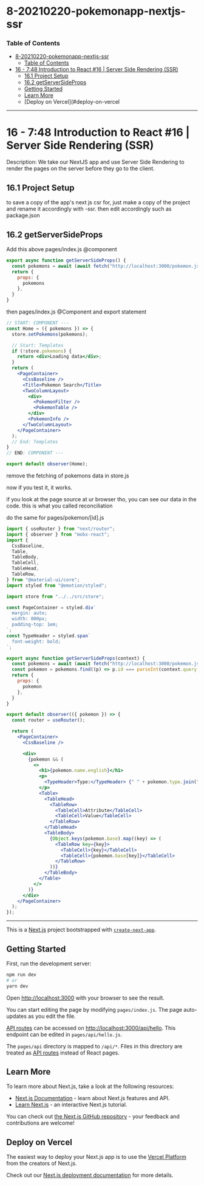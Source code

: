 # 8-20210220-pokemonapp-nextjs-ssr
### Table of Contents
- [8-20210220-pokemonapp-nextjs-ssr](#8-20210220-pokemonapp-nextjs-ssr)
    + [Table of Contents](#table-of-contents)
- [16 - 7:48 Introduction to React #16 | Server Side Rendering (SSR)](#16---7-48-introduction-to-react--16---server-side-rendering--ssr-)
  * [16.1 Project Setup](#161-project-setup)
  * [16.2 getServerSideProps](#162-getserversideprops)
  * [Getting Started](#getting-started)
  * [Learn More](#learn-more)
  * [Deploy on Vercel](#deploy-on-vercel
---
# 16 - 7:48 Introduction to React #16 | Server Side Rendering (SSR)

Description:  We take our NextJS app and use Server Side Rendering to render the pages on the server before they go to the client.

## 16.1 Project Setup

to save a copy of the app's next js csr for,  just make a copy of the project and rename it accordingly with -ssr. then edit accordingly such as package.json

## 16.2 getServerSideProps

Add this above pages/index.js @component

```jsx
export async function getServerSideProps() {
  const pokemons = await (await fetch("http://localhost:3000/pokemon.json")).json()
  return {
    props: {
      pokemons
    },
  }
}
```

then pages/index.js @Component and export statement

```jsx
// START: COMPONENT ---
const Home = ({ pokemons }) => {
  store.setPokemons(pokemons);

  // Start: Templates
  if (!store.pokemons) {
    return <div>Loading data</div>;
  }
  return (
    <PageContainer>
      <CssBaseline />
      <Title>Pokemon Search</Title>
      <TwoColumnLayout>
        <div>
          <PokemonFilter />
          <PokemonTable />
        </div>
        <PokemonInfo />
      </TwoColumnLayout>
    </PageContainer>
  );
  // End: Templates
}
// END: COMPONENT ---

export default observer(Home);
```

remove the fetching of pokemons data in store.js

now if you test it, it works. 

if you look at the page source at ur browser tho, you can see our data in the code. this is what you called reconciliation

do the same for pages/pokemon/[id].js

```jsx
import { useRouter } from "next/router";
import { observer } from "mobx-react";
import {
  CssBaseline,
  Table,
  TableBody,
  TableCell,
  TableHead,
  TableRow,
} from "@material-ui/core";
import styled from "@emotion/styled";

import store from "../../src/store";

const PageContainer = styled.div`
  margin: auto;
  width: 800px;
  padding-top: 1em;
`;
const TypeHeader = styled.span`
  font-weight: bold;
`;

export async function getServerSideProps(context) {
  const pokemons = await (await fetch("http://localhost:3000/pokemon.json")).json()
  const pokemon = pokemons.find((p) => p.id === parseInt(context.query.id));
  return {
    props: {
      pokemon
    },
  }
}

export default observer(({ pokemon }) => {
  const router = useRouter();

  return (
    <PageContainer>
      <CssBaseline />

      <div>
        {pokemon && (
          <>
            <h1>{pokemon.name.english}</h1>
            <p>
              <TypeHeader>Type:</TypeHeader> {" " + pokemon.type.join(", ")}
            </p>
            <Table>
              <TableHead>
                <TableRow>
                  <TableCell>Attribute</TableCell>
                  <TableCell>Value</TableCell>
                </TableRow>
              </TableHead>
              <TableBody>
                {Object.keys(pokemon.base).map((key) => (
                  <TableRow key={key}>
                    <TableCell>{key}</TableCell>
                    <TableCell>{pokemon.base[key]}</TableCell>
                  </TableRow>
                ))}
              </TableBody>
            </Table>
          </>
        )}
      </div>
    </PageContainer>
  );
});
```

---
This is a [Next.js](https://nextjs.org/) project bootstrapped with [`create-next-app`](https://github.com/vercel/next.js/tree/canary/packages/create-next-app).

## Getting Started

First, run the development server:

```bash
npm run dev
# or
yarn dev
```

Open [http://localhost:3000](http://localhost:3000) with your browser to see the result.

You can start editing the page by modifying `pages/index.js`. The page auto-updates as you edit the file.

[API routes](https://nextjs.org/docs/api-routes/introduction) can be accessed on [http://localhost:3000/api/hello](http://localhost:3000/api/hello). This endpoint can be edited in `pages/api/hello.js`.

The `pages/api` directory is mapped to `/api/*`. Files in this directory are treated as [API routes](https://nextjs.org/docs/api-routes/introduction) instead of React pages.

## Learn More

To learn more about Next.js, take a look at the following resources:

- [Next.js Documentation](https://nextjs.org/docs) - learn about Next.js features and API.
- [Learn Next.js](https://nextjs.org/learn) - an interactive Next.js tutorial.

You can check out [the Next.js GitHub repository](https://github.com/vercel/next.js/) - your feedback and contributions are welcome!

## Deploy on Vercel

The easiest way to deploy your Next.js app is to use the [Vercel Platform](https://vercel.com/new?utm_medium=default-template&filter=next.js&utm_source=create-next-app&utm_campaign=create-next-app-readme) from the creators of Next.js.

Check out our [Next.js deployment documentation](https://nextjs.org/docs/deployment) for more details.
